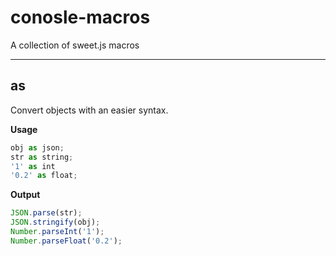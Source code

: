 # conosle-macros

A collection of sweet.js macros

---

## as
Convert objects with an easier syntax.

**Usage**

``` javascript
obj as json;
str as string;
'1' as int
'0.2' as float;
```

**Output**

``` javascript
JSON.parse(str);
JSON.stringify(obj);
Number.parseInt('1');
Number.parseFloat('0.2');
```